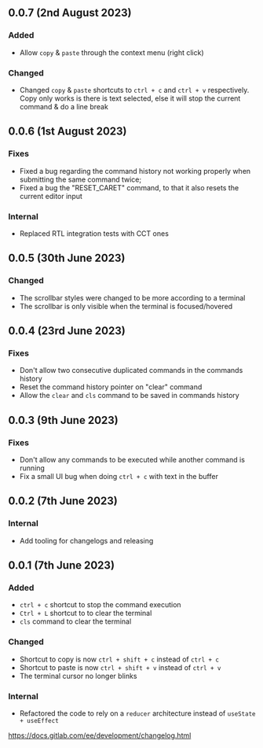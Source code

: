## 0.0.7 (2nd August 2023)

### Added

- Allow `copy` & `paste` through the context menu (right click)

### Changed

- Changed `copy` & `paste` shortcuts to `ctrl + c` and `ctrl + v` respectively. Copy only works is there is text selected, else it will stop the current command & do a line break

## 0.0.6 (1st August 2023)

### Fixes

- Fixed a bug regarding the command history not working properly when submitting the same command twice;
- Fixed a bug the "RESET_CARET" command, to that it also resets the current editor input

### Internal

- Replaced RTL integration tests with CCT ones

## 0.0.5 (30th June 2023)

### Changed

- The scrollbar styles were changed to be more according to a terminal
- The scrollbar is only visible when the terminal is focused/hovered

## 0.0.4 (23rd June 2023)

### Fixes

- Don't allow two consecutive duplicated commands in the commands history
- Reset the command history pointer on "clear" command
- Allow the `clear` and `cls` command to be saved in commands history

## 0.0.3 (9th June 2023)

### Fixes

- Don't allow any commands to be executed while another command is running
- Fix a small UI bug when doing `ctrl + c` with text in the buffer

## 0.0.2 (7th June 2023)

### Internal

- Add tooling for changelogs and releasing

## 0.0.1 (7th June 2023)

### Added

- `ctrl + c` shortcut to stop the command execution
- `Ctrl + L` shortcut to to clear the terminal
- `cls` command to clear the terminal

### Changed

- Shortcut to copy is now `ctrl + shift + c` instead of `ctrl + c`
- Shortcut to paste is now `ctrl + shift + v` instead of `ctrl + v`
- The terminal cursor no longer blinks

### Internal

- Refactored the code to rely on a `reducer` architecture instead of `useState + useEffect`

https://docs.gitlab.com/ee/development/changelog.html
